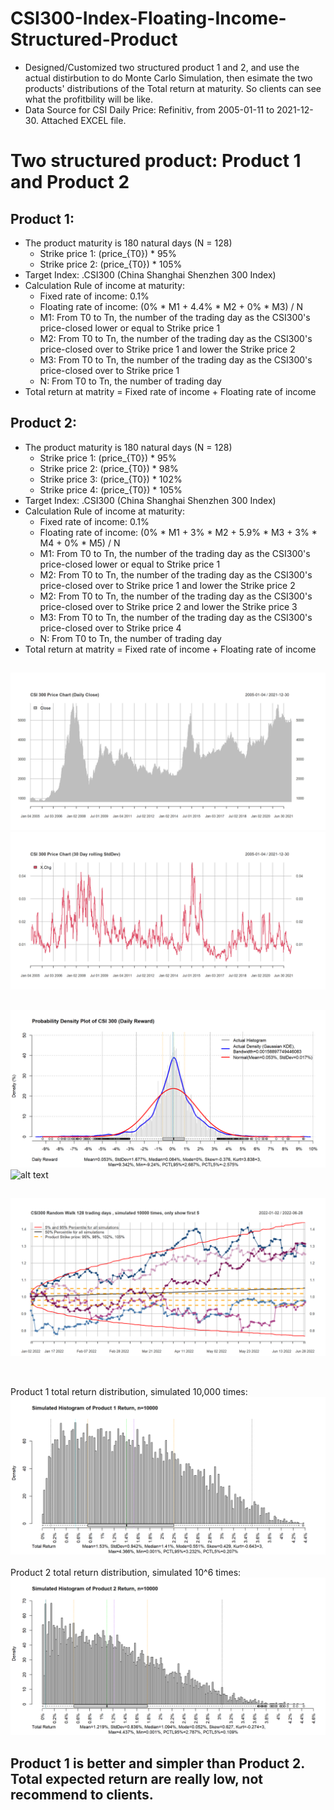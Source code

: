# CSI300-Index-Floating-Income-Structured-Product
- Designed/Customized two structured product 1 and 2, and use the actual distirbution to do Monte Carlo Simulation, then esimate the two products' distributions of the Total return at maturity. So clients can see what the profitbility will be like. 
- Data Source for CSI Daily Price: Refinitiv, from 2005-01-11 to 2021-12-30. Attached EXCEL file.


# Two structured product: Product 1 and Product 2
## Product 1: 
- The product maturity is 180 natural days (N = 128) 
	- Strike price 1: (price_{T0}) * 95%
	- Strike price 2: (price_{T0}) * 105%
- Target Index: .CSI300 (China Shanghai Shenzhen 300 Index)
- Calculation Rule of income at maturity: 
	- Fixed rate of income: 0.1%
	- Floating rate of income: (0% * M1 + 4.4% * M2 + 0% * M3) / N
	- M1: From T0 to Tn, the number of the trading day as the CSI300's price-closed lower or equal to Strike price 1
	- M2: From T0 to Tn, the number of the trading day as the CSI300's price-closed over to Strike price 1 and lower the Strike price 2
	- M3: From T0 to Tn, the number of the trading day as the CSI300's price-closed over to Strike price 1
	- N: From T0 to Tn, the number of trading day
- Total return at matrity = Fixed rate of income + Floating rate of income
    
## Product 2: 
- The product maturity is 180 natural days (N = 128) 
	- Strike price 1: (price_{T0}) * 95%
	- Strike price 2: (price_{T0}) * 98%
	- Strike price 3: (price_{T0}) * 102%
	- Strike price 4: (price_{T0}) * 105%
- Target Index: .CSI300 (China Shanghai Shenzhen 300 Index)
- Calculation Rule of income at maturity: 
	- Fixed rate of income: 0.1%
	- Floating rate of income: (0% * M1 + 3% * M2 + 5.9% * M3 + 3% * M4 + 0% * M5) / N
	- M1: From T0 to Tn, the number of the trading day as the CSI300's price-closed lower or equal to Strike price 1
	- M2: From T0 to Tn, the number of the trading day as the CSI300's price-closed over to Strike price 1 and lower the Strike price 2
	- M2: From T0 to Tn, the number of the trading day as the CSI300's price-closed over to Strike price 2 and lower the Strike price 3
	- M3: From T0 to Tn, the number of the trading day as the CSI300's price-closed over to Strike price 4
	- N: From T0 to Tn, the number of trading day
- Total return at matrity = Fixed rate of income + Floating rate of income
      
##  
![alt text](https://github.com/tomZpeng/CSI300-Index-Floating-Income-Structured-Product/blob/main/Pictures/CSI300_hist.png?raw=ture) 
![alt text](https://github.com/tomZpeng/CSI300-Index-Floating-Income-Structured-Product/blob/main/Pictures/CSI300_hist_vol.png?raw=ture)
## 

![alt text](https://github.com/tomZpeng/CSI300-Index-Floating-Income-Structured-Product/blob/main/Pictures/CSI300_return_dist.png?raw=ture)
![alt text](https://github.com/tomZpeng/CSI300-Index-Floating-Income-Structured-Product/blob/main/Pictures/CSI300_return_dist.png.jpg?raw=ture)

## 

![alt text](https://github.com/tomZpeng/CSI300-Index-Floating-Income-Structured-Product/blob/main/Pictures/CSI300_random_walk.png?raw=ture)

## 

<br /> Product 1 total return distribution, simulated 10,000 times: 
![alt text](https://github.com/tomZpeng/CSI300-Index-Floating-Income-Structured-Product/blob/main/Pictures/product1.png?raw=ture)
<br />
<br /> Product 2 total return distribution, simulated 10^6 times: 
![alt text](https://github.com/tomZpeng/CSI300-Index-Floating-Income-Structured-Product/blob/main/Pictures/product2.png?raw=ture)

## Product 1 is better and simpler than Product 2. Total expected return are really low, not recommend to clients.
